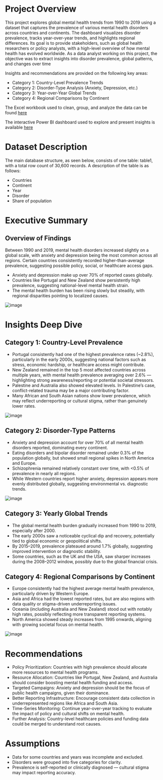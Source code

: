 # Project Overview
This project explores global mental health trends from 1990 to 2019 using a dataset that captures the prevalence of various mental health disorders across countries and continents.
The dashboard visualizes disorder prevalence, tracks year-over-year trends, and highlights regional differences. Its goal is to provide stakeholders, such as global health researchers or policy analysts, with a high-level overview of how mental health has evolved worldwide. As a data analyst working on this project, the objective was to extract insights into disorder prevalence, global patterns, and changes over time 

Insights and recommendations are provided on the following key areas:

* Category 1: Country-Level Prevalence Trends
* Category 2: Disorder-Type Analysis (Anxiety, Depression, etc.)
* Category 3: Year-over-Year Global Trends
* Category 4: Regional Comparisons by Continent

The Excel workbook used to clean, group, and analyze the data can be found [here](https://docs.google.com/spreadsheets/d/1cX98Ny1oYcVVubqfvtAbv-yJosXB2b6H/edit?gid=1208182609#gid=1208182609)

The interactive Power BI dashboard used to explore and present insights is available [here](https://app.powerbi.com/reportEmbed?reportId=87671524-ae90-4a0b-86c5-1d93adcecaf3&autoAuth=true&ctid=66812d80-c580-4a79-a047-d8e93519fce3)

# Dataset Description
The main database structure, as seen below, consists of one table: table1, with a total row count of 30,600 records. A description of the table is as follows:
* Countries
* Continent
* Year
* Disorder
* Share of population
# Executive Summary 
## Overview of Findings
Between 1990 and 2019, mental health disorders increased slightly on a global scale, with anxiety and depression being the most common across all regions. Certain countries consistently recorded higher-than-average prevalence, suggesting possible policy, social, or healthcare access gaps.

* Anxiety and depression make up over 70% of reported cases globally.
* Countries like Portugal and New Zealand show persistently high prevalence, suggesting national-level mental health strain.
* The mental health burden has been rising slowly but steadily, with regional disparities pointing to localized causes.

![image](https://github.com/user-attachments/assets/6334f775-4b17-4deb-8dd9-de875f94b0cc)
# Insights Deep Dive 
## Category 1: Country-Level Prevalence
* Portugal consistently had one of the highest prevalence rates (~2.8%), particularly in the early 2000s, suggesting national factors such as stress, economic hardship, or healthcare access might contribute.
* New Zealand remained in the top 5 most affected countries across multiple years, with mental health prevalence averaging over 2.6% — highlighting strong awareness/reporting or potential societal stressors.
* Palestine and Australia also showed elevated levels. In Palestine’s case, conflict-related trauma may be a major contributing factor.
* Many African and South Asian nations show lower prevalence, which may reflect underreporting or cultural stigma, rather than genuinely lower rates.
  
![image](https://github.com/user-attachments/assets/05002e44-4771-42d7-8fd2-ef0fa04d1a93)

## Category 2: Disorder-Type Patterns
* Anxiety and depression account for over 70% of all mental health disorders reported, dominating every continent.
* Eating disorders and bipolar disorder remained under 0.3% of the population globally, but showed small regional spikes in North America and Europe.
* Schizophrenia remained relatively constant over time, with <0.5% of prevalence in nearly all regions.
* While Western countries report higher anxiety, depression appears more evenly distributed globally, suggesting environmental vs. diagnostic trends.

![image](https://github.com/user-attachments/assets/75145115-3e07-40a3-b72c-378079309af1)

## Category 3: Yearly Global Trends
* The global mental health burden gradually increased from 1990 to 2019, especially after 2000.
* The early 2000s saw a noticeable cyclical dip and recovery, potentially tied to global economic or geopolitical shifts.
* By 2015–2019, prevalence plateaued around 1.7% globally, suggesting improved intervention or diagnostic stability.
* Some countries, such as the UK and the USA, saw sharper increases during the 2008–2012 window, possibly due to the global financial crisis.

## Category 4: Regional Comparisons by Continent
* Europe consistently had the highest average mental health prevalence, particularly driven by Western Europe.
* Asia and Africa had the lowest reported rates, but are also regions with data quality or stigma-driven underreporting issues.
* Oceania (including Australia and New Zealand) stood out with notably high rates, possibly reflecting more transparent reporting systems.
* North America showed steady increases from 1995 onwards, aligning with growing societal focus on mental health.

![image](https://github.com/user-attachments/assets/488ebb8f-05e1-4eeb-b802-dc20a93f1f47)

# Recommendations
* Policy Prioritization: Countries with high prevalence should allocate more resources to mental health programs.
* Resource Allocation: Countries like Portugal, New Zealand, and Australia should consider boosting mental health funding and access.
* Targeted Campaigns: Anxiety and depression should be the focus of public health campaigns, given their dominance.
* Better Reporting Infrastructure: Encourage consistent data collection in underrepresented regions like Africa and South Asia.
* Time-Series Monitoring: Continue year-over-year tracking to evaluate the impact of policy and cultural shifts on mental health.
* Further Analysis: Country-level healthcare policies and funding data could be merged to understand root causes.

# Assumptions
* Data for some countries and years was incomplete and excluded.
* Disorders were grouped into five categories for clarity.
* Prevalence is self-reported or clinically diagnosed — cultural stigma may impact reporting accuracy.


